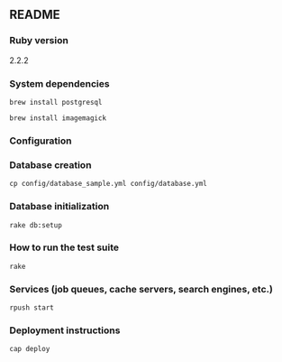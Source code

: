 ## README

### Ruby version
2.2.2

### System dependencies
`brew install postgresql`

`brew install imagemagick`

### Configuration

### Database creation
`cp config/database_sample.yml config/database.yml`

### Database initialization
`rake db:setup`

### How to run the test suite
`rake`

### Services (job queues, cache servers, search engines, etc.)
`rpush start`

### Deployment instructions
`cap deploy`
